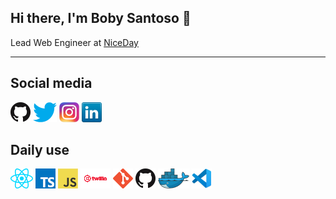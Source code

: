## Hi there, I'm Boby Santoso 👋

Lead Web Engineer at [NiceDay](https://niceday.app/en/get-started/)

---

## Social media

[![GitHub](icons/github.png)](https://github.com/bobysf12)
[![Twitter](icons/twitter.png)](https://twitter.com/bobysf12)
[![Instagram](icons/instagram.png)](https://instagram.com/bobysf12)
[![LinkedIn](icons/linkedin.png)](https://www.linkedin.com/in/bobysantoso/)

## Daily use

<a href="https://reactjs.org/" title="ReactJS"><img src="icons/react.png" /></a>
<a href="https://www.typescriptlang.org/" title="TypeScript"><img src="icons/typescript.png" /></a>
<a href="https://en.wikipedia.org/wiki/JavaScript" title="JavaScript"><img src="icons/javascript.png" /></a>
<a href="https://www.twilio.com/" title="Twilio"><img src="icons/twilio-video.png" /></a>
<a href="https://git-scm.com/" title="Git"><img src="icons/git.png" /></a>
<a href="https://github.com/" title="GitHub"><img src="icons/github.png" /></a>
<a href="https://www.docker.com/" title="Docker"><img src="icons/docker.png" /></a>
<a href="https://code.visualstudio.com/" title="Visual Studio Code"><img src="icons/vscode.png" /></a>
